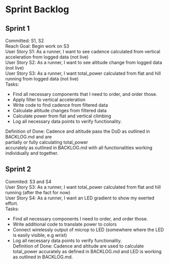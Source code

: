 # Sprint Backlog

## Sprint 1
Committed: S1, S2<br>
Reach Goal: Begin work on S3<br>
User Story S1: As a runner, I want to see cadence calculated from vertical acceleration from logged data (not live)<br>
User Story S2: As a runner, I want to see altitude change from logged data (not live)<br>
User Story S3: As a runner, I want total_power calculated from flat and hill running from logged data (not live)<br>
Tasks:<br>
- Find all necessary components that I need to order, and order those.<br>
- Apply filter to vertical acceleration<br>
- Write code to find cadence from filtered data<br>
- Calculate altitude changes from filtered data<br>
- Calculate power from flat and vertical climbing<br>
- Log all necessary data points to verify functionality.<br>

Definition of Done: Cadence and altitude pass the DoD as outlined in BACKLOG.md and are<br> partially or fully calculating total_power<br>
accurately as outlined in BACKLOG.md with all functionalities working individually and together.<br> 

## Sprint 2
Commited: S3 and S4<br>
User Story S3: As a runner, I want total_power calculated from flat and hill running (after the fact for now)<br>
User Story S4: As a runner, I want an LED gradient to show my exerted effort.<br>
Tasks:<br>
- Find all necessary components I need to order, and order those.<br>
- Write additional code to translate power to colors<br>
- Connect wirelessly output of microp to LED (somewhere where the LED is easily visible, e.g wrist)<br>
- Log all necessary data points to verify functionality. <br>
Definition of Done: Cadence and altitude are used to calculate total_power accurately as defined in BACKLOG.md and LED is working as outlined in BACKLOG.md. 

